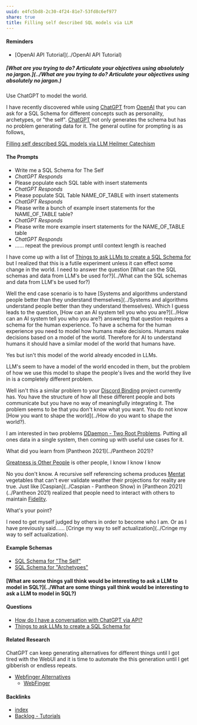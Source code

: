 ```yaml
---
uuid: e4fc5bd8-2c30-4f24-81e7-53fd8c6ef977
share: true
title: Filling self described SQL models via LLM
---
```

#### Reminders

* [OpenAI API Tutorial](../OpenAI API Tutorial)

##### [What are you trying to do? Articulate your objectives using absolutely no jargon.](../What are you trying to do? Articulate your objectives using absolutely no jargon.)

Use ChatGPT to model the world.

I have recently discovered while using [ChatGPT](../05e1e78b-2103-4abe-bf33-bc8d7eb3582c) from [OpenAI](../9d30a309-f722-4b46-9ca1-bdb8ef6b386c) that you can ask for a SQL Schema for different concepts such as personality, archetypes, or "the self". [ChatGPT](../05e1e78b-2103-4abe-bf33-bc8d7eb3582c) not only generates the schema but has no problem generating data for it. The general outline for prompting is as follows,

[Filling self described SQL models via LLM Heilmer Catechism](../c1f5a29f-e664-480a-86c3-67efed75ff0b)
#### The Prompts

* Write me a SQL Schema for The Self
* *ChatGPT Responds*
* Please populate each SQL table with insert statements
* *ChatGPT Responds*
* Please populate SQL Table NAME_OF_TABLE with insert statements
* *ChatGPT Responds*
* Please write a bunch of example insert statements for the NAME_OF_TABLE table?
* *ChatGPT Responds*
* Please write more example insert statements for the NAME_OF_TABLE table
* *ChatGPT Responds*
* ...... repeat the previous prompt until context length is reached

I have come up with a list of [Things to ask LLMs to create a SQL Schema for](../cc8ed6c1-04f5-4b44-88b6-f6bc56ab0b8f) but I realized that this is a futile experiment unless it can effect some change in the world. I need to answer the question [What can the SQL schemas and data from LLM's be used for?](../What can the SQL schemas and data from LLM's be used for?)

Well the end case scenario is to have [Systems and algorithms understand people better than they understand themselves](../Systems and algorithms understand people better than they understand themselves). Which I guess leads to the question, [How can an AI system tell you who you are?](../How can an AI system tell you who you are?) answering that question requires a schema for the human experience. To have a schema for the human experience you need to model how humans make decisions. Humans make decisions based on a model of the world. Therefore for AI to understand humans it should have a similar model of the world that humans have.

Yes but isn't this model of the world already encoded in LLMs.

LLM's seem to have a model of the world encoded in them, but the problem of how we use this model to shape the people's lives and the world they live in is a completely different problem.

Well isn't this a similar problem to your [Discord Binding](../1c376bfd-75ef-4c0d-9e23-3680653de55f) project currently has. You have the structure of how all these different people and bots communicate but you have no way of meaningfully integrating it. The problem seems to be that you don't know what you want. You do not know [How you want to shape the world](../How do you want to shape the world?).

I am interested in two problems [DDaemon - Two Root Problems](../38fcd810-80ab-4de0-8ad4-9c66da369de3). Putting all ones data in a single system, then coming up with useful use cases for it.

What did you learn from [Pantheon 2021](../Pantheon 2021)?

[Greatness is Other People](../23a54a6c-2648-4c43-aafb-c4dd66b1a9d7) is other people, I know I know I know

No you don't know. A recursive self referencing schema produces [Mentat](../2ef7da65-1b17-41e4-868a-24ded10b170c) vegetables that can't ever validate weather their projections for reality are true. Just like [Caspian](../Caspian - Pantheon Show) in [Pantheon 2021](../Pantheon 2021) realized that people need to interact with others to maintain [Fidelity](../e5d40c42-39d7-4581-a446-a43c13087a28).

What's your point?

I need to get myself judged by others in order to become who I am. Or as I have previously said...... [Cringe my way to self actualization](../Cringe my way to self actualization).


#### Example Schemas

* [SQL Schema for "The Self"](https://chat.openai.com/share/523ef0b5-937c-4bbb-9fc2-c63c7c29dab1)
* [SQL Schema for "Archetypes"](https://chat.openai.com/share/c7a68ba6-c73f-4789-ac95-e7cb685bef17)

#### [What are some things yall think would be interesting to ask a LLM to model in SQL?](../What are some things yall think would be interesting to ask a LLM to model in SQL?)

#### Questions

* [How do I have a conversation with ChatGPT via API?](../cf1f9556-d96a-4e0e-a7c8-8ce6cceb6b23)
* [Things to ask LLMs to create a SQL Schema for](../cc8ed6c1-04f5-4b44-88b6-f6bc56ab0b8f)

#### Related Research

ChatGPT can keep generating alternatives for different things until I got tired with the WebUI and it is time to automate the this generation until I get gibberish or endless repeats.

* [Webfinger Alternatives](https://chat.openai.com/c/9d1a0ee4-f026-4992-ba71-1cfc989bfccf)
	* [WebFinger](../6128bd66-61c4-4855-89a6-84885e91c505)


#### Backlinks

* [index](/146656b4-573a-4e42-8f00-239ab29eac3b)
* [Backlog - Tutorials](/31f7e81a-967e-41f4-872e-91d1571df726)